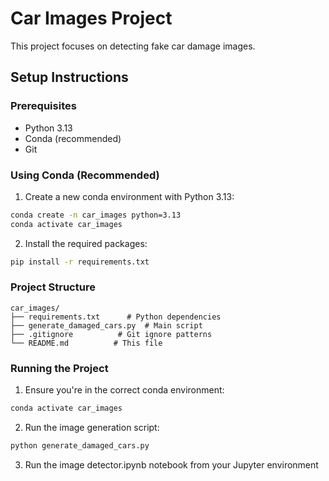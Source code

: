# Car Images Project

This project focuses on detecting fake car damage images.

## Setup Instructions

### Prerequisites
- Python 3.13
- Conda (recommended)
- Git

### Using Conda (Recommended)

1. Create a new conda environment with Python 3.13:
```bash
conda create -n car_images python=3.13
conda activate car_images
```

2. Install the required packages:
```bash
pip install -r requirements.txt
```

### Project Structure
```
car_images/
├── requirements.txt      # Python dependencies
├── generate_damaged_cars.py  # Main script
├── .gitignore          # Git ignore patterns
└── README.md          # This file
```

### Running the Project

1. Ensure you're in the correct conda environment:
```bash
conda activate car_images
```

2. Run the image generation script:
```bash
python generate_damaged_cars.py
```

3. Run the image detector.ipynb notebook from your Jupyter environment
